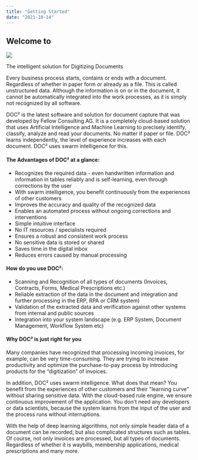 ```yaml
---
title: "Getting Started"
date: "2021-10-14"
---
```


## Welcome to

![](/_images/doc2/doc2-1024x415.png)

The intelligent solution for Digitizing Documents

Every business process starts, contains or ends with a document. Regardless of whether in paper form or already as a file. This is called unstructured data. Although the information is on or in the document, it cannot be automatically integrated into the work processes, as it is simply not recognized by all software.

DOC² is the latest software and solution for document capture that was developed by Fellow Consulting AG. It is a completely cloud-based solution that uses Artificial Intelligence and Machine Learning to precisely identify, classify, analyze and read your documents. No matter if paper or file. DOC² learns independently, the level of experience increases with each document. DOC² uses swarm intelligence for this.

#### **The Advantages of DOC² at a glance:**

- Recognizes the required data - even handwritten information and information in tables reliably and is self-learning, even through corrections by the user
- With swarm intelligence, you benefit continuously from the experiences of other customers
- Improves the accuracy and quality of the recognized data
- Enables an automated process without ongoing corrections and interventions
- Simple intuitive interface
- No IT resources / specialists required
- Ensures a robust and consistent work process
- No sensitive data is stored or shared
- Saves time in the digital inbox
- Reduces errors caused by manual processing

#### **How do you use DOC²:**

- Scanning and Recognition of all types of documents (Invoices, Contracts, Forms, Medical Prescriptions etc.)
- Reliable extraction of the data in the document and integration and further processing in the ERP, RPA or CRM system)
- Validation of the extracted data and verification against other systems from internal and public sources
- Integration into your system landscape (e.g. ERP System, Document Management, Workflow System etc)

#### Why DOC² is just right for you

Many companies have recognized that processing incoming invoices, for example, can be very time-consuming. They are trying to increase productivity and optimize the purchase-to-pay process by introducing products for the “digitization” of invoices.

In addition, DOC² uses swarm intelligence. What does that mean? You benefit from the experiences of other customers and their "learning curve" without sharing sensitive data. With the cloud-based rule engine, we ensure continuous improvement of the application. You don't need any developers or data scientists, because the system learns from the input of the user and the process runs without interruptions.

With the help of deep learning algorithms, not only simple header data of a document can be recorded, but also complicated structures such as tables. Of course, not only invoices are processed, but all types of documents. Regardless of whether it is waybills, membership applications, medical prescriptions and many more.
